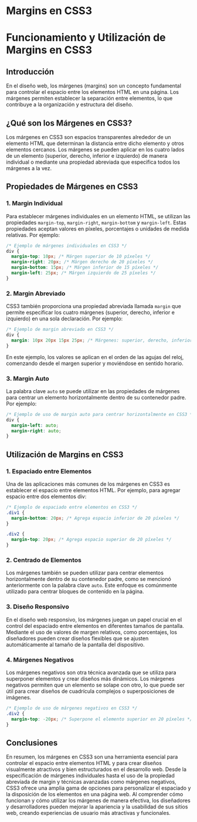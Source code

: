 # Margins en CSS3

# Funcionamiento y Utilización de Margins en CSS3

## Introducción

En el diseño web, los márgenes (margins) son un concepto fundamental para controlar el espacio entre los elementos HTML en una página. Los márgenes permiten establecer la separación entre elementos, lo que contribuye a la organización y estructura del diseño.

## ¿Qué son los Márgenes en CSS3?

Los márgenes en CSS3 son espacios transparentes alrededor de un elemento HTML que determinan la distancia entre dicho elemento y otros elementos cercanos. Los márgenes se pueden aplicar en los cuatro lados de un elemento (superior, derecho, inferior e izquierdo) de manera individual o mediante una propiedad abreviada que especifica todos los márgenes a la vez.

## Propiedades de Márgenes en CSS3

### 1. Margin Individual

Para establecer márgenes individuales en un elemento HTML, se utilizan las propiedades `margin-top`, `margin-right`, `margin-bottom` y `margin-left`. Estas propiedades aceptan valores en píxeles, porcentajes o unidades de medida relativas. Por ejemplo:

```css
/* Ejemplo de márgenes individuales en CSS3 */
div {
  margin-top: 10px; /* Márgen superior de 10 píxeles */
  margin-right: 20px; /* Márgen derecho de 20 píxeles */
  margin-bottom: 15px; /* Márgen inferior de 15 píxeles */
  margin-left: 25px; /* Márgen izquierdo de 25 píxeles */
}
```

### 2. Margin Abreviado

CSS3 también proporciona una propiedad abreviada llamada `margin` que permite especificar los cuatro márgenes (superior, derecho, inferior e izquierdo) en una sola declaración. Por ejemplo:

```css
/* Ejemplo de margin abreviado en CSS3 */
div {
  margin: 10px 20px 15px 25px; /* Márgenes: superior, derecho, inferior, izquierdo */
}
```

En este ejemplo, los valores se aplican en el orden de las agujas del reloj, comenzando desde el margen superior y moviéndose en sentido horario.

### 3. Margin Auto

La palabra clave `auto` se puede utilizar en las propiedades de márgenes para centrar un elemento horizontalmente dentro de su contenedor padre. Por ejemplo:

```css
/* Ejemplo de uso de margin auto para centrar horizontalmente en CSS3 */
div {
  margin-left: auto;
  margin-right: auto;
}
```

## Utilización de Margins en CSS3

### 1. Espaciado entre Elementos

Una de las aplicaciones más comunes de los márgenes en CSS3 es establecer el espacio entre elementos HTML. Por ejemplo, para agregar espacio entre dos elementos div:

```css
/* Ejemplo de espaciado entre elementos en CSS3 */
.div1 {
  margin-bottom: 20px; /* Agrega espacio inferior de 20 píxeles */
}

.div2 {
  margin-top: 20px; /* Agrega espacio superior de 20 píxeles */
}
```

### 2. Centrado de Elementos

Los márgenes también se pueden utilizar para centrar elementos horizontalmente dentro de su contenedor padre, como se mencionó anteriormente con la palabra clave `auto`. Este enfoque es comúnmente utilizado para centrar bloques de contenido en la página.

### 3. Diseño Responsivo

En el diseño web responsivo, los márgenes juegan un papel crucial en el control del espaciado entre elementos en diferentes tamaños de pantalla. Mediante el uso de valores de margen relativos, como porcentajes, los diseñadores pueden crear diseños flexibles que se ajusten automáticamente al tamaño de la pantalla del dispositivo.

### 4. Márgenes Negativos

Los márgenes negativos son otra técnica avanzada que se utiliza para superponer elementos y crear diseños más dinámicos. Los márgenes negativos permiten que un elemento se solape con otro, lo que puede ser útil para crear diseños de cuadrícula complejos o superposiciones de imágenes.

```css
/* Ejemplo de uso de márgenes negativos en CSS3 */
.div2 {
  margin-top: -20px; /* Superpone el elemento superior en 20 píxeles */
}
```

## Conclusiones

En resumen, los márgenes en CSS3 son una herramienta esencial para controlar el espacio entre elementos HTML y para crear diseños visualmente atractivos y bien estructurados en el desarrollo web. Desde la especificación de márgenes individuales hasta el uso de la propiedad abreviada de margin y técnicas avanzadas como márgenes negativos, CSS3 ofrece una amplia gama de opciones para personalizar el espaciado y la disposición de los elementos en una página web. Al comprender cómo funcionan y cómo utilizar los márgenes de manera efectiva, los diseñadores y desarrolladores pueden mejorar la apariencia y la usabilidad de sus sitios web, creando experiencias de usuario más atractivas y funcionales.
